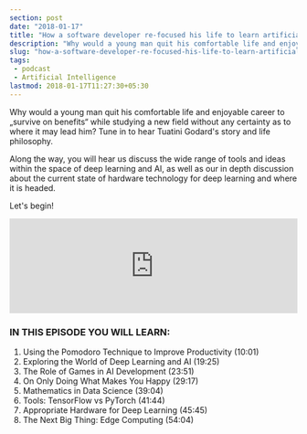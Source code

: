 ```yaml
---
section: post
date: "2018-01-17"
title: "How a software developer re-focused his life to learn artificial intelligence"
description: "Why would a young man quit his comfortable life and enjoyable career to „survive on benefits“ while studying a new field without any certainty as to where it may lead him? Tune in to hear Tuatini Godard's story and life philosophy."
slug: "how-a-software-developer-re-focused-his-life-to-learn-artificial-intelligence"
tags:
 - podcast
 - Artificial Intelligence
lastmod: 2018-01-17T11:27:30+05:30
---
```

<!-- # How a software developer re-focused his life to learn artificial intelligence -->

Why would a young man quit his comfortable life and enjoyable career to „survive on benefits“ while studying a new field without any certainty as to where it may lead him? Tune in to hear Tuatini Godard's story and life philosophy.

Along the way, you will hear us discuss the wide range of tools and ideas within the space of deep learning and AI, as well as our in depth discussion about the current state of hardware technology for deep learning and where it is headed.

Let's begin!

<iframe width="100%" height="166" scrolling="no" frameborder="no" src="https://w.soundcloud.com/player/?url=https%3A//api.soundcloud.com/tracks/348602088&amp;color=ff5500&amp;hide_related=true"></iframe>

### IN THIS EPISODE YOU WILL LEARN:
1. Using the Pomodoro Technique to Improve Productivity (10:01)
2. Exploring the World of Deep Learning and AI (19:25)
3. The Role of Games in AI Development (23:51)
4. On Only Doing What Makes You Happy (29:17)
5. Mathematics in Data Science (39:04)
6. Tools: TensorFlow vs PyTorch (41:44)
7. Appropriate Hardware for Deep Learning (45:45)
8. The Next Big Thing: Edge Computing (54:04)